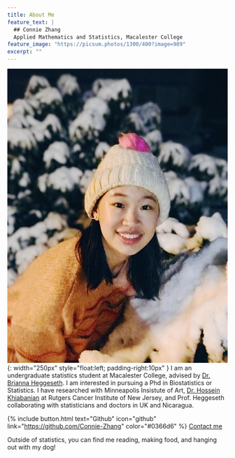 ```yaml
---
title: About Me
feature_text: |
  ## Connie Zhang
  Applied Mathematics and Statistics, Macalester College
feature_image: "https://picsum.photos/1300/400?image=989"
excerpt: ""
---
```

![image](/assets/my_image.jpg){: width="250px" style="float:left; padding-right:10px" } I am an undergraduate statistics student at Macalester College, advised by [Dr. Brianna Heggeseth](https://bcheggeseth.github.io). I am interested in pursuing a Phd in 
Biostatistics or Statistics. I have researched with Minneapolis Insistute of Art, 
[Dr. Hossein Khiabanian](http://www.khiabanian-lab.org) at Rutgers Cancer 
Institute of New Jersey, and Prof. Heggeseth collaborating with statisticians and
 doctors in UK and Nicaragua.

{% include button.html text="Github" icon="github" link="https://github.com/Connie-Zhang" color="#0366d6" %} [Contact me](mailto:yzhang6@macalester.edu)

Outside of statistics, you can find me reading, making food, and hanging out with my dog!
